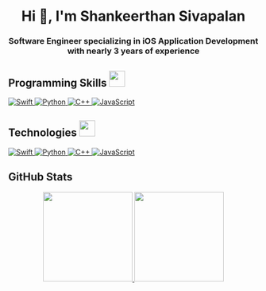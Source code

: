 <h1 align="center">Hi 👋, I'm Shankeerthan Sivapalan</h1>

<h3 align="center"> Software Engineer specializing in iOS Application Development with nearly 3 years of experience </h3>

<!-- Programming Skills-->
<h2> Programming Skills <img src = "https://media2.giphy.com/media/QssGEmpkyEOhBCb7e1/giphy.gif?cid=ecf05e47a0n3gi1bfqntqmob8g9aid1oyj2wr3ds3mg700bl&rid=giphy.gif" width = 32px> </h2>

<a href="https://swift.org">
  <img alt="Swift" src="https://img.shields.io/badge/swift-F54A2A?style=for-the-badge&logo=swift&logoColor=white">
</a>

<a href="https://www.python.org" target="_blank">
  <img alt="Python" src="https://img.shields.io/badge/Python-3776AB?style=for-the-badge&logo=python&logoColor=white">
</a>

<a href="https://www.isocpp.org" target="_blank"> 
  <img alt="C++" src="https://img.shields.io/badge/c++-%2300599C.svg?style=for-the-badge&logo=c%2B%2B&logoColor=white">
</a>

<a href="https://www.javascript.com" target="_blank"> 
  <img alt="JavaScript" src="https://img.shields.io/badge/javascript-%23323330.svg?style=for-the-badge&logo=javascript&logoColor=%23F7DF1E">
</a>
<!---->

<!-- Technologies -->
<h2> Technologies <img src = "https://media2.giphy.com/media/QssGEmpkyEOhBCb7e1/giphy.gif?cid=ecf05e47a0n3gi1bfqntqmob8g9aid1oyj2wr3ds3mg700bl&rid=giphy.gif" width = 32px> </h2>

<a href="https://swift.org">
  <img alt="Swift" src="https://img.shields.io/badge/swift-F54A2A?style=for-the-badge&logo=swift&logoColor=white">
</a>

<a href="https://www.python.org" target="_blank">
  <img alt="Python" src="https://img.shields.io/badge/Python-3776AB?style=for-the-badge&logo=python&logoColor=white">
</a>

<a href="https://www.isocpp.org" target="_blank"> 
  <img alt="C++" src="https://img.shields.io/badge/c++-%2300599C.svg?style=for-the-badge&logo=c%2B%2B&logoColor=white">
</a>

<a href="https://www.javascript.com" target="_blank"> 
  <img alt="JavaScript" src="https://img.shields.io/badge/javascript-%23323330.svg?style=for-the-badge&logo=javascript&logoColor=%23F7DF1E">
</a>
<!---->

<!-- GitHub Stats-->
<h2>GitHub Stats</h2>

<p align="center">
<a href="https://github.com/shankeerthans">
  <img height="180em" src="https://github-readme-stats-eight-theta.vercel.app/api?username=shankeerthans&show_icons=true&theme=dark&include_all_commits=true&count_private=true"/>
  <img height="180em" src="https://github-readme-stats-eight-theta.vercel.app/api/top-langs/?username=shankeerthans&layout=compact&langs_count=8&theme=dark"/>
</a>
</p>
<!---->
